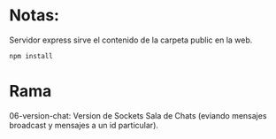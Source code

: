# Notas:

Servidor express sirve el contenido de la carpeta public en la web.

```
npm install
```

# Rama

06-version-chat: Version de Sockets Sala de Chats (eviando mensajes broadcast y mensajes a un id particular).
